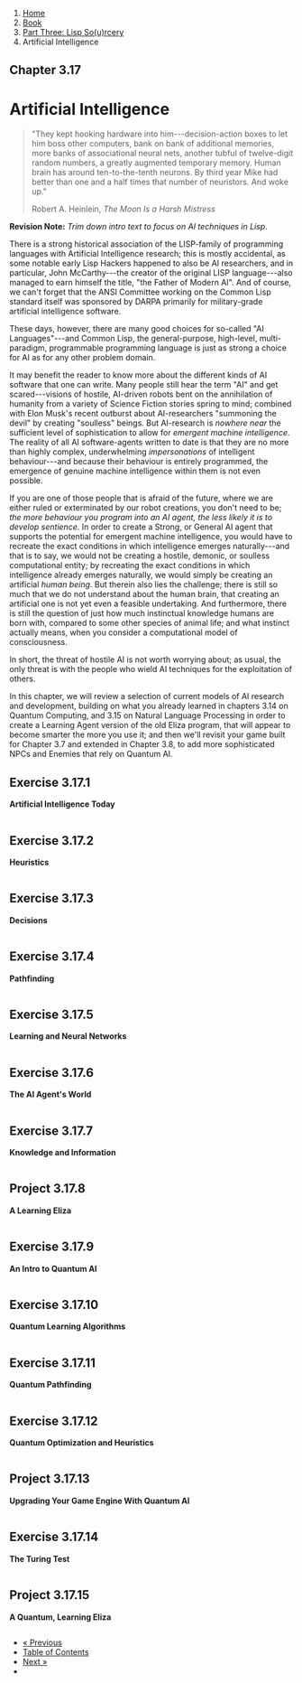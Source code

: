 <ol class="breadcrumb">
  <li><a href="/">Home</a></li>
  <li><a href="/book/">Book</a></li>
  <li><a href="/book/3-00-00-overview/">Part Three: Lisp So(u)rcery</a></li>
  <li class="active">Artificial Intelligence</li>
</ol>

## Chapter 3.17

# Artificial Intelligence

> "They kept hooking hardware into him---decision-action boxes to let him boss other computers, bank on bank of additional memories, more banks of associational neural nets, another tubful of twelve-digit random numbers, a greatly augmented temporary memory. Human brain has around ten-to-the-tenth neurons. By third year Mike had better than one and a half times that number of neuristors. And woke up."
> <footer>Robert A. Heinlein, <em>The Moon Is a Harsh Mistress</em></footer>

**Revision Note:** *Trim down intro text to focus on AI techniques in Lisp*.

There is a strong historical association of the LISP-family of programming languages with Artificial Intelligence research; this is mostly accidental, as some notable early Lisp Hackers happened to also be AI researchers, and in particular, John McCarthy---the creator of the original LISP language---also managed to earn himself the title, "the Father of Modern AI".  And of course, we can't forget that the ANSI Committee working on the Common Lisp standard itself was sponsored by DARPA primarily for military-grade artificial intelligence software.

These days, however, there are many good choices for so-called "AI Languages"---and Common Lisp, the general-purpose, high-level, multi-paradigm, programmable programming language is just as strong a choice for AI as for any other problem domain.

It may benefit the reader to know more about the different kinds of AI software that one can write.  Many people still hear the term "AI" and get scared---visions of hostile, AI-driven robots bent on the annihilation of humanity from a variety of Science Fiction stories spring to mind; combined with Elon Musk's recent outburst about AI-researchers "summoning the devil" by creating "soulless" beings.  But AI-research is *nowhere near* the sufficient level of sophistication to allow for *emergent machine intelligence*.  The reality of all AI software-agents written to date is that they are no more than highly complex, underwhelming *impersonations* of intelligent behaviour---and because their behaviour is entirely programmed, the emergence of genuine machine intelligence within them is not even possible.

If you are one of those people that is afraid of the future, where we are either ruled or exterminated by our robot creations, you don't need to be; *the more behaviour you program into an AI agent, the less likely it is to develop sentience*.  In order to create a Strong, or General AI agent that supports the potential for emergent machine intelligence, you would have to recreate the exact conditions in which intelligence emerges naturally---and that is to say, we would not be creating a hostile, demonic, or soulless computational entity; by recreating the exact conditions in which intelligence already emerges naturally, we would simply be creating an artificial *human being*.  But therein also lies the challenge; there is still so much that we do not understand about the human brain, that creating an artificial one is not yet even a feasible undertaking.  And furthermore, there is still the question of just how much instinctual knowledge humans are born with, compared to some other species of animal life; and what instinct actually means, when you consider a computational model of consciousness.

In short, the threat of hostile AI is not worth worrying about; as usual, the only threat is with the people who wield AI techniques for the exploitation of others.

In this chapter, we will review a selection of current models of AI research and development, building on what you already learned in chapters 3.14 on Quantum Computing, and 3.15 on Natural Language Processing in order to create a Learning Agent version of the old Eliza program, that will appear to become smarter the more you use it; and then we'll revisit your game built for Chapter 3.7 and extended in Chapter 3.8, to add more sophisticated NPCs and Enemies that rely on Quantum AI.

## Exercise 3.17.1

**Artificial Intelligence Today**

```lisp

```

## Exercise 3.17.2

**Heuristics**

```lisp

```

## Exercise 3.17.3

**Decisions**

```lisp

```

## Exercise 3.17.4

**Pathfinding**

```lisp

```

## Exercise 3.17.5

**Learning and Neural Networks**

```lisp

```

## Exercise 3.17.6

**The AI Agent's World**

```lisp

```

## Exercise 3.17.7

**Knowledge and Information**

```lisp

```

## Project 3.17.8

**A Learning Eliza**

```lisp

```

## Exercise 3.17.9

**An Intro to Quantum AI**

```lisp

```

## Exercise 3.17.10

**Quantum Learning Algorithms**

```lisp

```

## Exercise 3.17.11

**Quantum Pathfinding**

```lisp

```

## Exercise 3.17.12

**Quantum Optimization and Heuristics**

```lisp

```

## Project 3.17.13

**Upgrading Your Game Engine With Quantum AI**

```lisp

```

## Exercise 3.17.14

**The Turing Test**

```lisp

```

## Project 3.17.15

**A Quantum, Learning Eliza**

```lisp

```

<ul class="pager">
  <li class="previous"><a href="/book/3-16-00-nlp.md">&laquo; Previous</a></li>
  <li><a href="/book/">Table of Contents</a></li>
  <li class="next"><a href="/book/3-18-00-robotics.md">Next &raquo;</a><li>
</ul>
